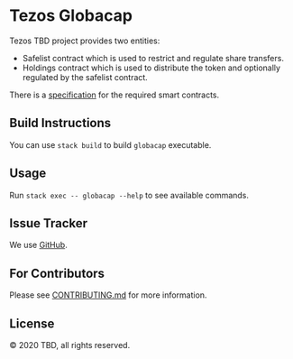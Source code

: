 <!--
 - SPDX-FileCopyrightText: 2020 TBD
 -
 - SPDX-License-Identifier: LicenseRef-Proprietary
 -->

# Tezos Globacap

Tezos TBD project provides two entities:
* Safelist contract which is used to restrict and regulate share transfers.
* Holdings contract which is used to distribute the token and optionally regulated by the
  safelist contract.

There is a [specification](/docs/specification.md) for the required smart contracts.

## Build Instructions

You can use `stack build` to build `globacap` executable.

## Usage

Run `stack exec -- globacap --help` to see available commands.

## Issue Tracker

We use [GitHub](https://github.com/serokell/tezos-globacap/issues).

## For Contributors

Please see [CONTRIBUTING.md](.github/CONTRIBUTING.md) for more information.

## License

© 2020 TBD, all rights reserved.
